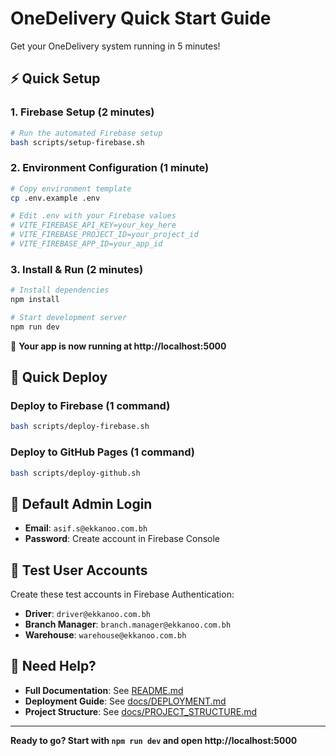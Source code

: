 # OneDelivery Quick Start Guide

Get your OneDelivery system running in 5 minutes!

## ⚡ Quick Setup

### 1. Firebase Setup (2 minutes)
```bash
# Run the automated Firebase setup
bash scripts/setup-firebase.sh
```

### 2. Environment Configuration (1 minute)
```bash
# Copy environment template
cp .env.example .env

# Edit .env with your Firebase values
# VITE_FIREBASE_API_KEY=your_key_here
# VITE_FIREBASE_PROJECT_ID=your_project_id
# VITE_FIREBASE_APP_ID=your_app_id
```

### 3. Install & Run (2 minutes)
```bash
# Install dependencies
npm install

# Start development server
npm run dev
```

🎉 **Your app is now running at http://localhost:5000**

## 🚀 Quick Deploy

### Deploy to Firebase (1 command)
```bash
bash scripts/deploy-firebase.sh
```

### Deploy to GitHub Pages (1 command)
```bash
bash scripts/deploy-github.sh
```

## 👤 Default Admin Login

- **Email**: `asif.s@ekkanoo.com.bh`
- **Password**: Create account in Firebase Console

## 📱 Test User Accounts

Create these test accounts in Firebase Authentication:

- **Driver**: `driver@ekkanoo.com.bh`
- **Branch Manager**: `branch.manager@ekkanoo.com.bh`
- **Warehouse**: `warehouse@ekkanoo.com.bh`

## 🔧 Need Help?

- **Full Documentation**: See [README.md](README.md)
- **Deployment Guide**: See [docs/DEPLOYMENT.md](docs/DEPLOYMENT.md)
- **Project Structure**: See [docs/PROJECT_STRUCTURE.md](docs/PROJECT_STRUCTURE.md)

---

**Ready to go? Start with `npm run dev` and open http://localhost:5000**